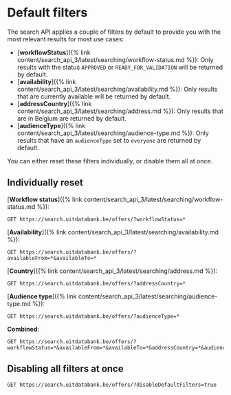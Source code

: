 ---
---

# Default filters

The search API applies a couple of filters by default to provide you with the most relevant results for most use cases:

* [**workflowStatus**]({% link content/search_api_3/latest/searching/workflow-status.md %}): Only results with the status `APPROVED` or `READY_FOR_VALIDATION` will be returned by default.
* [**availability**]({% link content/search_api_3/latest/searching/availability.md %}): Only results that are currently available will be returned by default.
* [**addressCountry**]({% link content/search_api_3/latest/searching/address.md %}): Only results that are in Belgium are returned by default.
* [**audienceType**]({% link content/search_api_3/latest/searching/audience-type.md %}): Only results that have an `audienceType` set to `everyone` are returned by default.

You can either reset these filters individually, or disable them all at once.

## Individually reset

[**Workflow status**]({% link content/search_api_3/latest/searching/workflow-status.md %}):

```
GET https://search.uitdatabank.be/offers/?workflowStatus=*
```

[**Availability**]({% link content/search_api_3/latest/searching/availability.md %}):

```
GET https://search.uitdatabank.be/offers/?availableFrom=*&availableTo=*
```

[**Country**]({% link content/search_api_3/latest/searching/address.md %}):

```
GET https://search.uitdatabank.be/offers/?addressCountry=*
```

[**Audience type**]({% link content/search_api_3/latest/searching/audience-type.md %}):

```
GET https://search.uitdatabank.be/offers/?audienceType=*
```

**Combined**:

```
GET https://search.uitdatabank.be/offers/?workflowStatus=*&availableFrom=*&availableTo=*&addressCountry=*&audienceType=*
```

## Disabling all filters at once

```
GET https://search.uitdatabank.be/offers/?disableDefaultFilters=true
```
